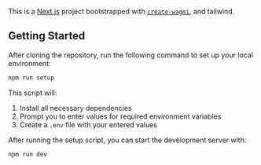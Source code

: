 This is a [Next.js](https://nextjs.org) project bootstrapped with [`create-wagmi`](https://github.com/wevm/wagmi/tree/main/packages/create-wagmi), and tailwind.

## Getting Started

After cloning the repository, run the following command to set up your local environment:

```bash
npm run setup
```


This script will:
1. Install all necessary dependencies
2. Prompt you to enter values for required environment variables
3. Create a `.env` file with your entered values

After running the setup script, you can start the development server with:

```bash
npm run dev
```

